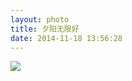 ```yaml
---
layout: photo
title: 夕阳无限好
date: 2014-11-18 13:56:28
---
```


![]({{site:url}}/photo/20141118/sunset.jpg)
